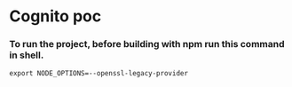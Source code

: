 # Cognito poc


### To run the project, before building with npm run this command in shell.
```
export NODE_OPTIONS=--openssl-legacy-provider
```

